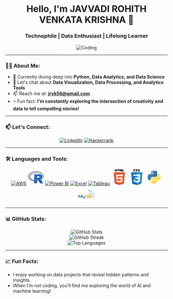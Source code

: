 <h1 align="center">Hello, I'm JAVVADI ROHITH VENKATA KRISHNA 👋</h1>
<h3 align="center">Technophile | Data Enthusiast | Lifelong Learner</h3>

<p align="center">
    <img align="center" src="https://user-images.githubusercontent.com/74038190/212749363-58f213b3-4bb0-4881-bca2-7b7f978f3c44.gif" alt="Coding" width="500" />
</p>

---

### 👨‍💻 About Me:
- 🌱 Currently diving deep into **Python, Data Analytics, and Data Science**
- 💬 Let's chat about **Data Visualization, Data Processing, and Analytics Tools**
- 📫 Reach me at: **jrvk56@gmail.com**
- ⚡ Fun fact: **I'm constantly exploring the intersection of creativity and data to tell compelling stories!**

---

### 📫 Let's Connect:
<p align="center">
    <a href="https://linkedin.com/in/javvadi-rohith-venkata-krishna" target="_blank"><img src="https://img.shields.io/badge/LinkedIn-0A66C2?style=for-the-badge&logo=linkedin&logoColor=white" alt="LinkedIn" /></a>
    <a href="https://www.hackerrank.com/javvadi_rohith" target="_blank"><img src="https://img.shields.io/badge/Hackerrank-2EC866?style=for-the-badge&logo=hackerrank&logoColor=white" alt="Hackerrank" /></a>
</p>

---

### 🛠️ Languages and Tools:

<p align="center">
    <a href="https://aws.amazon.com" target="_blank"><img src="https://img.icons8.com/color/48/000000/amazon-web-services.png" alt="AWS" width="50" height="50"/></a>
    <a href="https://www.r-project.org" target="_blank"><img src="https://raw.githubusercontent.com/devicons/devicon/master/icons/r/r-original.svg" alt="R" width="50" height="50"/></a>
    <a href="https://powerbi.microsoft.com" target="_blank"><img src="https://img.icons8.com/color/48/000000/power-bi.png" alt="Power BI" width="50" height="50"/></a>
    <a href="https://www.microsoft.com/en-us/microsoft-365/excel" target="_blank"><img src="https://img.icons8.com/color/48/000000/microsoft-excel-2019.png" alt="Excel" width="50" height="50"/></a>
    <a href="https://www.tableau.com" target="_blank"><img src="https://img.icons8.com/color/48/000000/tableau-software.png" alt="Tableau" width="50" height="50"/></a>
    <a href="https://www.w3schools.com/html/" target="_blank"><img src="https://raw.githubusercontent.com/devicons/devicon/master/icons/html5/html5-original-wordmark.svg" alt="HTML5" width="50" height="50"/></a>
    <a href="https://www.w3schools.com/css/" target="_blank"><img src="https://raw.githubusercontent.com/devicons/devicon/master/icons/css3/css3-original-wordmark.svg" alt="CSS3" width="50" height="50"/></a>
    <a href="https://www.python.org" target="_blank"><img src="https://raw.githubusercontent.com/devicons/devicon/master/icons/python/python-original.svg" alt="Python" width="50" height="50"/></a>
    <a href="https://www.mysql.com/" target="_blank"><img src="https://raw.githubusercontent.com/devicons/devicon/master/icons/mysql/mysql-original-wordmark.svg" alt="MySQL" width="50" height="50"/></a>
</p>

---

### 📊 GitHub Stats:

<div align="center">
    <img src="https://github-readme-stats.vercel.app/api?username=rohithjavvadi&show_icons=true&theme=radical" alt="GitHub Stats" width="450"/>
    <br>
    <img src="https://github-readme-streak-stats.herokuapp.com/?user=rohithjavvadi&theme=radical" alt="GitHub Streak" width="450"/>
    <br>
    <img src="https://github-readme-stats.vercel.app/api/top-langs?username=rohithjavvadi&show_icons=true&theme=radical&layout=compact" alt="Top Languages" width="450"/>
</div>

---

### 📈 Fun Facts:
- I enjoy working on data projects that reveal hidden patterns and insights.
- When I’m not coding, you’ll find me exploring the world of AI and machine learning!

